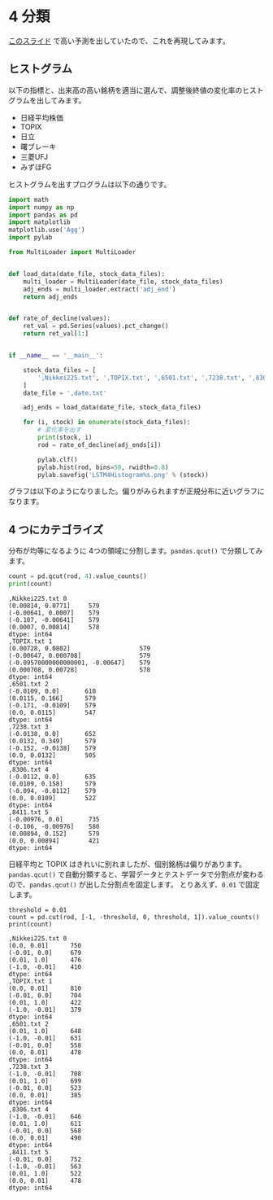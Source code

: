 # 4 分類

[このスライド](https://www.slideshare.net/tetsuoishigaki/stock-prediction-82133990/) で高い予測を出していたので、これを再現してみます。

## ヒストグラム

以下の指標と、出来高の高い銘柄を適当に選んで、調整後終値の変化率のヒストグラムを出してみます。

* 日経平均株価
* TOPIX
* 日立
* 曙ブレーキ
* 三菱UFJ
* みずほFG

ヒストグラムを出すプログラムは以下の通りです。

```python
import math
import numpy as np
import pandas as pd
import matplotlib
matplotlib.use('Agg')
import pylab

from MultiLoader import MultiLoader


def load_data(date_file, stock_data_files):
    multi_loader = MultiLoader(date_file, stock_data_files)
    adj_ends = multi_loader.extract('adj_end')
    return adj_ends


def rate_of_decline(values):
    ret_val = pd.Series(values).pct_change()
    return ret_val[1:]


if __name__ == '__main__':

    stock_data_files = [
        ',Nikkei225.txt', ',TOPIX.txt', ',6501.txt', ',7238.txt', ',8306.txt', ',8411.txt'
    ]
    date_file = ',date.txt'

    adj_ends = load_data(date_file, stock_data_files)

    for (i, stock) in enumerate(stock_data_files):
        # 変化率を出す
        print(stock, i)
        rod = rate_of_decline(adj_ends[i])

        pylab.clf()
        pylab.hist(rod, bins=50, rwidth=0.8)
        pylab.savefig('LSTM4Histogram%s.png' % (stock))
```

グラフは以下のようになりました。偏りがみられますが正規分布に近いグラフになります。



## 4 つにカテゴライズ

分布が均等になるように 4つの領域に分割します。`pandas.qcut()` で分類してみます。

```python
count = pd.qcut(rod, 4).value_counts()
print(count)
```

```
,Nikkei225.txt 0
(0.00814, 0.0771]     579
(-0.00641, 0.0007]    579
(-0.107, -0.00641]    579
(0.0007, 0.00814]     578
dtype: int64
,TOPIX.txt 1
(0.00728, 0.0802]                   579
(-0.00647, 0.000708]                579
(-0.09570000000000001, -0.00647]    579
(0.000708, 0.00728]                 578
dtype: int64
,6501.txt 2
(-0.0109, 0.0]       610
(0.0115, 0.166]      579
(-0.171, -0.0109]    579
(0.0, 0.0115]        547
dtype: int64
,7238.txt 3
(-0.0138, 0.0]       652
(0.0132, 0.349]      579
(-0.152, -0.0138]    579
(0.0, 0.0132]        505
dtype: int64
,8306.txt 4
(-0.0112, 0.0]       635
(0.0109, 0.158]      579
(-0.094, -0.0112]    579
(0.0, 0.0109]        522
dtype: int64
,8411.txt 5
(-0.00976, 0.0]       735
(-0.106, -0.00976]    580
(0.00894, 0.152]      579
(0.0, 0.00894]        421
dtype: int64
```

日経平均と TOPIX はきれいに別れましたが、個別銘柄は偏りがあります。
`pandas.qcut()` で自動分類すると、学習データとテストデータで分割点が変わるので、`pandas.qcut()` が出した分割点を固定します。
とりあえず、`0.01` で固定します。


```
threshold = 0.01
count = pd.cut(rod, [-1, -threshold, 0, threshold, 1]).value_counts()
print(count)
```

```
,Nikkei225.txt 0
(0.0, 0.01]      750
(-0.01, 0.0]     679
(0.01, 1.0]      476
(-1.0, -0.01]    410
dtype: int64
,TOPIX.txt 1
(0.0, 0.01]      810
(-0.01, 0.0]     704
(0.01, 1.0]      422
(-1.0, -0.01]    379
dtype: int64
,6501.txt 2
(0.01, 1.0]      648
(-1.0, -0.01]    631
(-0.01, 0.0]     558
(0.0, 0.01]      478
dtype: int64
,7238.txt 3
(-1.0, -0.01]    708
(0.01, 1.0]      699
(-0.01, 0.0]     523
(0.0, 0.01]      385
dtype: int64
,8306.txt 4
(-1.0, -0.01]    646
(0.01, 1.0]      611
(-0.01, 0.0]     568
(0.0, 0.01]      490
dtype: int64
,8411.txt 5
(-0.01, 0.0]     752
(-1.0, -0.01]    563
(0.01, 1.0]      522
(0.0, 0.01]      478
dtype: int64
```

